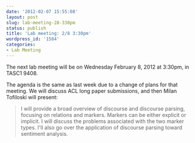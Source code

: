 ```yaml
---
date: '2012-02-07 15:55:08'
layout: post
slug: lab-meeting-28-330pm
status: publish
title: 'Lab meeting: 2/8 3:30pm'
wordpress_id: '1584'
categories:
- Lab Meeting
---
```



The next lab meeting will be on Wednesday February 8, 2012 at 3:30pm, in TASC1 9408.






The agenda is the same as last week due to a change of plans for that meeting. We will discuss ACL long paper submissions, and then Milan Tofiloski will present:


> I will provide a broad overview of discourse and discourse parsing, focusing on relations and markers. Markers can be either explicit or implicit. I will discuss the problems associated with the two marker types. I'll also go over the application of discourse parsing toward sentiment analysis.




